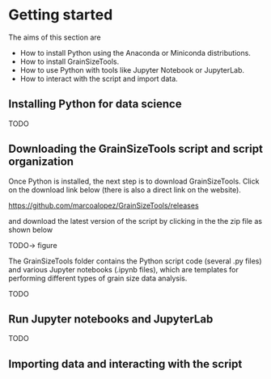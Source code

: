# Getting started

The aims of this section are

- How to install Python using the Anaconda or Miniconda distributions.
- How to install GrainSizeTools.
- How to use Python with tools like Jupyter Notebook or JupyterLab.
- How to interact with the script and import data.

## Installing Python for data science

TODO

## Downloading the GrainSizeTools script and script organization

Once Python is installed, the next step is to download GrainSizeTools. Click on the download link below (there is also a direct link on the website).

https://github.com/marcoalopez/GrainSizeTools/releases

and download the latest version of the script by clicking in the the zip file as shown below

TODO-> figure

The GrainSizeTools folder contains the Python script code (several .py files) and various Jupyter notebooks (.ipynb files), which are templates for performing different types of grain size data analysis.

TODO

## Run Jupyter notebooks and JupyterLab

TODO

## Importing data and interacting with the script

 